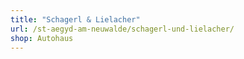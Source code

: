 ```yaml
---
title: "Schagerl & Lielacher"
url: /st-aegyd-am-neuwalde/schagerl-und-lielacher/
shop: Autohaus
---
```

